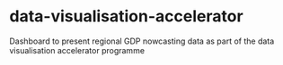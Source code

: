 # data-visualisation-accelerator
Dashboard to present regional GDP nowcasting data as part of the data visualisation accelerator programme
